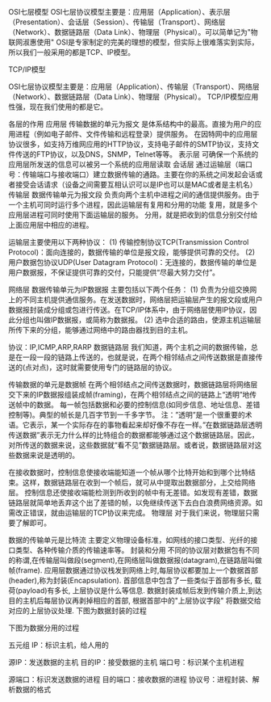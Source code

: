 
OSI七层模型
OSI七层协议模型主要是：应用层（Application）、表示层（Presentation）、会话层（Session）、传输层（Transport）、网络层（Network）、数据链路层（Data Link）、物理层（Physical）。可以简单记为"物联网淑惠使用"
OSI是专家制定的完美的理想的模型，但实际上很难落实到实际，所以我们一般采用的都是TCP、IP模型。

TCP/IP模型


OSI七层协议模型主要是：应用层（Application）、传输层（Transport）、网络层（Network）、数据链路层（Data Link）、物理层（Physical）。
TCP/IP模型应用性强，现在我们使用的都是它。

各层的作用
应用层
传输数据的单元为报文
是体系结构中的最高。直接为用户的应用进程（例如电子邮件、文件传输和远程登录）提供服务。
在因特网中的应用层协议很多，如支持万维网应用的HTTP协议，支持电子邮件的SMTP协议，支持文件传送的FTP协议，以及DNS，SNMP，Telnet等等。
表示层
可确保一个系统的应用层所发送的信息可以被另一个系统的应用层读取
会话层
通过运输层（端口号：传输端口与接收端口）建立数据传输的通路。主要在你的系统之间发起会话或者接受会话请求（设备之间需要互相认识可以是IP也可以是MAC或者是主机名）
传输层
数据传输单元为报文段
负责向两个主机中进程之间的通信提供服务。由于一个主机可同时运行多个进程，因此运输层有复用和分用的功能
复用，就是多个应用层进程可同时使用下面运输层的服务。
分用，就是把收到的信息分别交付给上面应用层中相应的进程。

运输层主要使用以下两种协议：
(1) 传输控制协议TCP(Transmission Control Protocol)：面向连接的，数据传输的单位是报文段，能够提供可靠的交付。
(2) 用户数据包协议UDP(User Datagram Protocol)：无连接的，数据传输的单位是用户数据报，不保证提供可靠的交付，只能提供“尽最大努力交付”。

网络层
数据传输单元为IP数据报
主要包括以下两个任务：
(1) 负责为分组交换网上的不同主机提供通信服务。在发送数据时，网络层把运输层产生的报文段或用户数据报封装成分组或包进行传送。在TCP/IP体系中，由于网络层使用IP协议，因此分组也叫做IP数据报，或简称为数据报。
(2) 选中合适的路由，使源主机运输层所传下来的分组，能够通过网络中的路由器找到目的主机。

协议：IP,ICMP,ARP,RARP
数据链路层
我们知道，两个主机之间的数据传输，总是在一段一段的链路上传送的，也就是说，在两个相邻结点之间传送数据是直接传送的(点对点)，这时就需要使用专门的链路层的协议。

传输数据的单元是数据帧
在两个相邻结点之间传送数据时，数据链路层将网络层交下来的IP数据报组装成帧(framing)，在两个相邻结点之间的链路上“透明”地传送帧中的数据。
每一帧包括数据和必要的控制信息(如同步信息、地址信息、差错控制等)。典型的帧长是几百字节到一千多字节。
注：”透明”是一个很重要的术语。它表示，某一个实际存在的事物看起来却好像不存在一样。”在数据链路层透明传送数据”表示无力什么样的比特组合的数据都能够通过这个数据链路层。因此，对所传送的数据来说，这些数据就“看不见”数据链路层。或者说，数据链路层对这些数据来说是透明的。

在接收数据时，控制信息使接收端能知道一个帧从哪个比特开始和到哪个比特结束。这样，数据链路层在收到一个帧后，就可从中提取出数据部分，上交给网络层。
控制信息还使接收端能检测到所收到的帧中有无差错。如发现有差错，数据链路层就简单地丢弃这个出了差错的帧，以免继续传送下去白白浪费网络资源。如需改正错误，就由运输层的TCP协议来完成。
物理层
对于我们来说，物理层只需要了解即可。

数据的传输单元是比特流
主要定义物理设备标准，如网线的接口类型、光纤的接口类型、各种传输介质的传输速率等。
封装和分用
不同的协议层对数据包有不同的称谓,在传输层叫做段(segment),在网络层叫做数据报(datagram),在链路层叫做帧(frame).
应用层数据通过协议栈发到网络上时,每层协议都要加上一个数据首部(header),称为封装(Encapsulation).
首部信息中包含了一些类似于首部有多长, 载荷(payload)有多长, 上层协议是什么等信息. 数据封装成帧后发到传输介质上,到达目的主机后每层协议再剥掉相应的首部, 根据首部中的"上层协议字段" 将数据交给对应的上层协议处理.
下图为数据封装的过程


下图为数据分用的过程


五元组
IP：标识主机，给人用的

源IP：发送数据的主机
目的IP：接受数据的主机
端口号：标识某个主机进程

源端口：标识发送数据的进程
目的端口：接收数据的进程
协议号：进程封装、解析数据的格式
